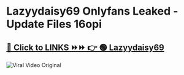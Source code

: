 
 # Lazyydaisy69 Onlyfans Leaked - Update Files 16opi

## <h2><a href="https://clipsfans.com/Lazyydaisy69&ref=git">🔗 Click to LINKS ⏩⏩ 👉 🟢 Lazyydaisy69 </a></h2>

<a href="https://clipsfans.com/Lazyydaisy69&ref=git" rel="nofollow" data-target="animated-image.originalLink"><img src="https://i.ibb.co.com/xMMVF88/686577567.gif" alt="Viral Video Original" style="max-width: 100%; display: inline-block;" data-target="animated-image.originalImage"></a>

